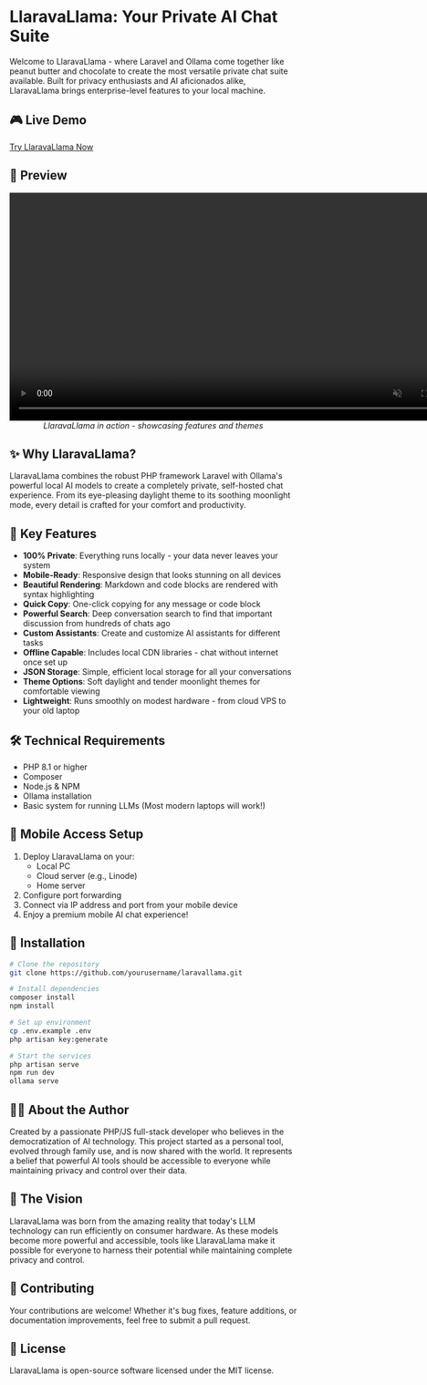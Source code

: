 # LlaravaLlama: Your Private AI Chat Suite

Welcome to LlaravaLlama - where Laravel and Ollama come together like peanut butter and chocolate to create the most versatile private chat suite available. Built for privacy enthusiasts and AI aficionados alike, LlaravaLlama brings enterprise-level features to your local machine.

## 🎮 Live Demo
[Try LlaravaLlama Now](https://demo.llaravallama.com) <!-- Replace with actual demo URL -->

## 📸 Preview

<div align="center">
  <video autoplay loop muted playsinline width="800">
    <source src="public/images/docs/preview.mp4" type="video/mp4">
  </video>
  <em>LlaravaLlama in action - showcasing features and themes</em>
</div>

 
## ✨ Why LlaravaLlama?

LlaravaLlama combines the robust PHP framework Laravel with Ollama's powerful local AI models to create a completely private, self-hosted chat experience. From its eye-pleasing daylight theme to its soothing moonlight mode, every detail is crafted for your comfort and productivity.

## 🚀 Key Features

- **100% Private**: Everything runs locally - your data never leaves your system
- **Mobile-Ready**: Responsive design that looks stunning on all devices
- **Beautiful Rendering**: Markdown and code blocks are rendered with syntax highlighting
- **Quick Copy**: One-click copying for any message or code block
- **Powerful Search**: Deep conversation search to find that important discussion from hundreds of chats ago
- **Custom Assistants**: Create and customize AI assistants for different tasks
- **Offline Capable**: Includes local CDN libraries - chat without internet once set up
- **JSON Storage**: Simple, efficient local storage for all your conversations
- **Theme Options**: Soft daylight and tender moonlight themes for comfortable viewing
- **Lightweight**: Runs smoothly on modest hardware - from cloud VPS to your old laptop

## 🛠 Technical Requirements

- PHP 8.1 or higher
- Composer
- Node.js & NPM
- Ollama installation
- Basic system for running LLMs (Most modern laptops will work!)

## 📱 Mobile Access Setup

1. Deploy LlaravaLlama on your:
    - Local PC
    - Cloud server (e.g., Linode)
    - Home server
2. Configure port forwarding
3. Connect via IP address and port from your mobile device
4. Enjoy a premium mobile AI chat experience!

## 💾 Installation

```bash
# Clone the repository
git clone https://github.com/yourusername/laravallama.git

# Install dependencies
composer install
npm install

# Set up environment
cp .env.example .env
php artisan key:generate

# Start the services
php artisan serve
npm run dev
ollama serve
```

## 👨‍💻 About the Author

Created by a passionate PHP/JS full-stack developer who believes in the democratization of AI technology. This project started as a personal tool, evolved through family use, and is now shared with the world. It represents a belief that powerful AI tools should be accessible to everyone while maintaining privacy and control over their data.

## 🌟 The Vision

LlaravaLlama was born from the amazing reality that today's LLM technology can run efficiently on consumer hardware. As these models become more powerful and accessible, tools like LlaravaLlama make it possible for everyone to harness their potential while maintaining complete privacy and control.

## 🤝 Contributing

Your contributions are welcome! Whether it's bug fixes, feature additions, or documentation improvements, feel free to submit a pull request.

## 📜 License

LlaravaLlama is open-source software licensed under the MIT license.
